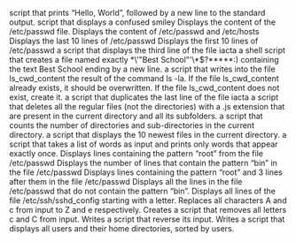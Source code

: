 script that prints “Hello, World”, followed by a new line to the standard output.
script that displays a confused smiley
Displays the content of the /etc/passwd file.
Displays the content of /etc/passwd and /etc/hosts
Displays the last 10 lines of /etc/passwd
Displays the first 10 lines of /etc/passwd
a script that displays the third line of the file iacta
a shell script that creates a file named exactly \*\\'"Best School"\'\\*$\?\*\*\*\*\*:) containing the text Best School ending by a new line.
a script that writes into the file ls_cwd_content the result of the command ls -la. If the file ls_cwd_content already exists, it should be overwritten. If the file ls_cwd_content does not exist, create it.
a script that duplicates the last line of the file iacta
a script that deletes all the regular files (not the directories) with a .js extension that are present in the current directory and all its subfolders.
a script that counts the number of directories and sub-directories in the current directory.
a script that displays the 10 newest files in the current directory.
a script that takes a list of words as input and prints only words that appear exactly once.
Displays lines containing the pattern “root” from the file /etc/passwd
Displays the number of lines that contain the pattern “bin” in the file /etc/passwd
Displays lines containing the pattern “root” and 3 lines after them in the file /etc/passwd
Displays all the lines in the file /etc/passwd that do not contain the pattern “bin”.
Displays all lines of the file /etc/ssh/sshd_config starting with a letter.
Replaces all characters A and c from input to Z and e respectively.
Creates a script that removes all letters c and C from input.
Writes a script that reverse its input.
Writes a script that displays all users and their home directories, sorted by users.

